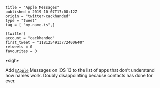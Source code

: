 ```
title = "Apple Messages"
published = 2019-10-07T17:08:12Z
origin = "twitter-cackhanded"
type = "tweet"
tag = [ "my-name-is",]

[twitter]
account = "cackhanded"
first_tweet = "1181254913772400640"
retweets = 0
favourites = 0
```

•sigh•

Add [`@Apple`](https://twitter.com/Apple) Messages on iOS 13 to the list of apps that don’t understand how names work. Doubly disappointing because contacts has done for ever.

<p class='image'><img src='https://mnf.m17s.net/twitter/1181254913772400640/EGSpE1uXkAIsS_O.jpg' alt=''></p>

<p class='image'><img src='https://mnf.m17s.net/twitter/1181254913772400640/EGSpEzNXkAAaG6M.jpg' alt=''></p>

